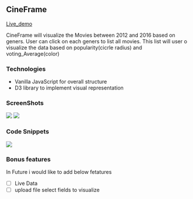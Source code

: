 
## CineFrame

[Live_demo](https://jayad25.github.io/CineFrame/)

CineFrame will visualize the Movies between 2012 and 2016 based  on geners. User can click on each geners to list all movies. This list will user o visualize the data based on popularity(cicrle radius) and voting_Average(color)

### Technologies
  * Vanilla JavaScript for overall structure
  * D3 library to implement visual representation

### ScreenShots
 ![](https://i.imgur.com/nIXCzeP.png)
  ![](https://i.imgur.com/ajvrSRK.png)
  
   ### Code Snippets
  ![](https://i.imgur.com/AzT0T6Q.png)
  
### Bonus features

In Future i would like to add below fetatures

- [ ] Live Data
- [ ] upload file select fields to visualize
